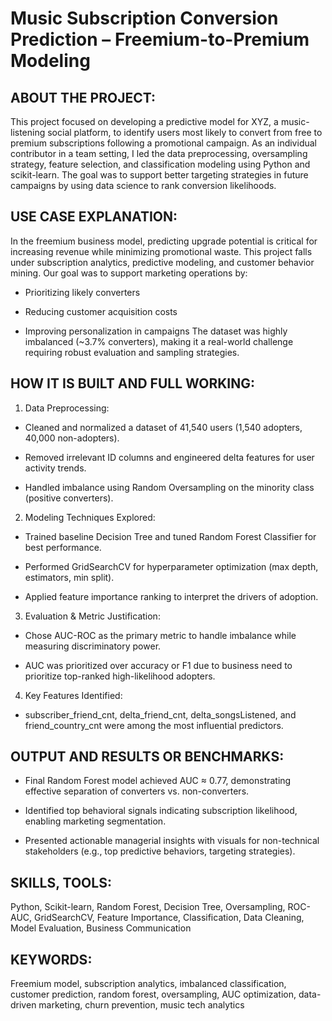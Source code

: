 # Music Subscription Conversion Prediction – Freemium-to-Premium Modeling

## ABOUT THE PROJECT:
This project focused on developing a predictive model for XYZ, a music-listening social platform, to identify users most likely to convert from free to premium subscriptions following a promotional campaign. As an individual contributor in a team setting, I led the data preprocessing, oversampling strategy, feature selection, and classification modeling using Python and scikit-learn. The goal was to support better targeting strategies in future campaigns by using data science to rank conversion likelihoods.


## USE CASE EXPLANATION:
In the freemium business model, predicting upgrade potential is critical for increasing revenue while minimizing promotional waste. This project falls under subscription analytics, predictive modeling, and customer behavior mining. Our goal was to support marketing operations by:

- Prioritizing likely converters

- Reducing customer acquisition costs

- Improving personalization in campaigns
The dataset was highly imbalanced (~3.7% converters), making it a real-world challenge requiring robust evaluation and sampling strategies.


## HOW IT IS BUILT AND FULL WORKING:

1. Data Preprocessing:

- Cleaned and normalized a dataset of 41,540 users (1,540 adopters, 40,000 non-adopters).

- Removed irrelevant ID columns and engineered delta features for user activity trends.

- Handled imbalance using Random Oversampling on the minority class (positive converters).

2. Modeling Techniques Explored:

- Trained baseline Decision Tree and tuned Random Forest Classifier for best performance.

- Performed GridSearchCV for hyperparameter optimization (max depth, estimators, min split).

- Applied feature importance ranking to interpret the drivers of adoption.

3. Evaluation & Metric Justification:

- Chose AUC-ROC as the primary metric to handle imbalance while measuring discriminatory power.

- AUC was prioritized over accuracy or F1 due to business need to prioritize top-ranked high-likelihood adopters.

4. Key Features Identified:

- subscriber_friend_cnt, delta_friend_cnt, delta_songsListened, and friend_country_cnt were among the most influential predictors.


## OUTPUT AND RESULTS OR BENCHMARKS:

- Final Random Forest model achieved AUC ≈ 0.77, demonstrating effective separation of converters vs. non-converters.

- Identified top behavioral signals indicating subscription likelihood, enabling marketing segmentation.

- Presented actionable managerial insights with visuals for non-technical stakeholders (e.g., top predictive behaviors, targeting strategies).


## SKILLS, TOOLS:
Python, Scikit-learn, Random Forest, Decision Tree, Oversampling, ROC-AUC, GridSearchCV, Feature Importance, Classification, Data Cleaning, Model Evaluation, Business Communication

## KEYWORDS:
Freemium model, subscription analytics, imbalanced classification, customer prediction, random forest, oversampling, AUC optimization, data-driven marketing, churn prevention, music tech analytics

